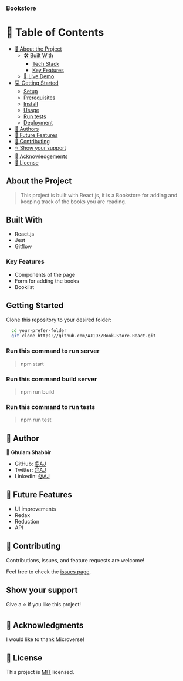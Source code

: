 ### Bookstore

# 📗 Table of Contents

- [📖 About the Project](#about-project)
  - [🛠 Built With](#built-with)
    - [Tech Stack](#tech-stack)
    - [Key Features](#key-features)
  - [🚀 Live Demo](#live-demo)
- [💻 Getting Started](#getting-started)
  - [Setup](#setup)
  - [Prerequisites](#prerequisites)
  - [Install](#install)
  - [Usage](#usage)
  - [Run tests](#run-tests)
  - [Deployment](#triangular_flag_on_post-deployment)
- [👥 Authors](#authors)
- [🔭 Future Features](#future-features)
- [🤝 Contributing](#contributing)
- [⭐️ Show your support](#support)
- [🙏 Acknowledgements](#acknowledgements)
- [📝 License](#license)

## About the Project

> This project is built with React.js, it is a Bookstore for adding and keeping track of the books you are reading.

## Built With

- React.js
- Jest
- Gitflow

### Key Features

- Components of the page
- Form for adding the books
- Booklist

<!-- ## Live Demo

Live demo will be available soon -->

## Getting Started

Clone this repository to your desired folder:

```sh
  cd your-prefer-folder
  git clone https://github.com/AJ193/Book-Store-React.git
```

### Run this command to run server

> npm start

### Run this command build server

> npm run build

### Run this command to run tests

> npm run test

## 👥 Author <a name="author"></a>


👤 **Ghulam Shabbir**

- GitHub: [@AJ](https://github.com/AJ193)
- Twitter: [@AJ](https://twitter.com/GhulamShabbir59)
- LinkedIn: [@AJ](https://www.linkedin.com/in/ghulam-shabbir-225264247/)

## 🔭 Future Features

- UI improvements
- Redax
- Reduction
- API

## 🤝 Contributing <a name="contributing"></a>

Contributions, issues, and feature requests are welcome!

Feel free to check the [issues page](https://github.com/AJ193/Book-Store-React/issues).

## Show your support

Give a ⭐️ if you like this project!

## 🙏 Acknowledgments

I would like to thank Microverse!

## 📝 License

This project is [MIT](./LICENSE) licensed.
